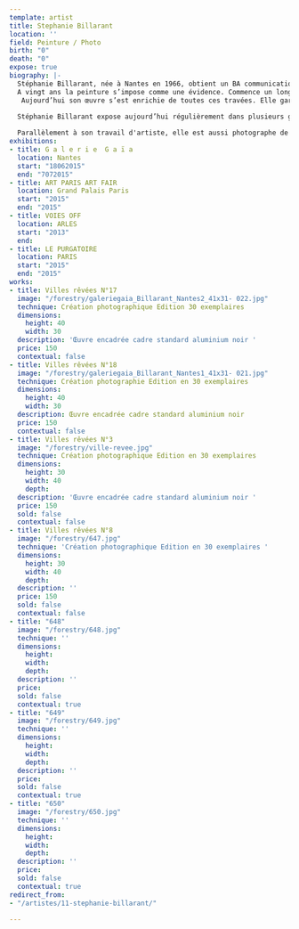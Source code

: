 ```yaml
---
template: artist
title: Stephanie Billarant
location: ''
field: Peinture / Photo
birth: "0"
death: "0"
expose: true
biography: |-
  Stéphanie Billarant, née à Nantes en 1966, obtient un BA communication et art (Wake Forest university – Winston Salem N.C.) ; elle y apprend les arts graphiques – sérigraphie, sculpture, gravure - la réalisation de courts métrages, le montage, mais aussi le théâtre et la danse, le piano et le chant. Ce sont les arts du spectacle qui forgeront ses premières sensibilités artistiques.  
  A vingt ans la peinture s’impose comme une évidence. Commence un long parcours où elle apprend et maîtrise les techniques de la figuration, mais part assez vite vers des mondes plus étrangers, d’où elle va peu à peu faire émerger sa surréalité.
   Aujourd’hui son œuvre s’est enrichie de toutes ces travées. Elle garde du spectacle le goût pour le mouvement qui va s’exprimer par la découverte de la photographie en 2007. Le medium lui permet d’aboutir sa réflexion sur la perte des repères. Loin de la détourner de la peinture, il montre de nouvelles directions ; elle découvre l’encre, explore sa matière, projette des mondes ramifiés qui plongent l’œil dans un vertige figuratif. 
   
  Stéphanie Billarant expose aujourd’hui régulièrement dans plusieurs galeries nantaises et parisiennes. En mars 2013, Patrick BRILLET (éditeur de mobilier design – Fine Art Londres) présente une série des ses photos au Grand Palais pour ART PARIS ART FAIR.

  Parallèlement à son travail d'artiste, elle est aussi photographe de mer (photographe officiel Energy Team 34thACWS)
exhibitions:
- title: G a l e r i e  G a ï a
  location: Nantes
  start: "18062015"
  end: "7072015"
- title: ART PARIS ART FAIR
  location: Grand Palais Paris
  start: "2015"
  end: "2015"
- title: VOIES OFF
  location: ARLES
  start: "2013"
  end: 
- title: LE PURGATOIRE
  location: PARIS
  start: "2015"
  end: "2015"
works:
- title: Villes rêvées N°17
  image: "/forestry/galeriegaia_Billarant_Nantes2_41x31- 022.jpg"
  technique: Création photographique Edition 30 exemplaires
  dimensions:
    height: 40
    width: 30
  description: 'Œuvre encadrée cadre standard aluminium noir '
  price: 150
  contextual: false
- title: Villes rêvées N°18
  image: "/forestry/galeriegaia_Billarant_Nantes1_41x31- 021.jpg"
  technique: Création photographie Edition en 30 exemplaires
  dimensions:
    height: 40
    width: 30
  description: Œuvre encadrée cadre standard aluminium noir
  price: 150
  contextual: false
- title: Villes rêvées N°3
  image: "/forestry/ville-revee.jpg"
  technique: Création photographique Edition en 30 exemplaires
  dimensions:
    height: 30
    width: 40
    depth: 
  description: 'Œuvre encadrée cadre standard aluminium noir '
  price: 150
  sold: false
  contextual: false
- title: Villes rêvées N°8
  image: "/forestry/647.jpg"
  technique: 'Création photographique Edition en 30 exemplaires '
  dimensions:
    height: 30
    width: 40
    depth: 
  description: ''
  price: 150
  sold: false
  contextual: false
- title: "648"
  image: "/forestry/648.jpg"
  technique: ''
  dimensions:
    height: 
    width: 
    depth: 
  description: ''
  price: 
  sold: false
  contextual: true
- title: "649"
  image: "/forestry/649.jpg"
  technique: ''
  dimensions:
    height: 
    width: 
    depth: 
  description: ''
  price: 
  sold: false
  contextual: true
- title: "650"
  image: "/forestry/650.jpg"
  technique: ''
  dimensions:
    height: 
    width: 
    depth: 
  description: ''
  price: 
  sold: false
  contextual: true
redirect_from:
- "/artistes/11-stephanie-billarant/"

---
```

